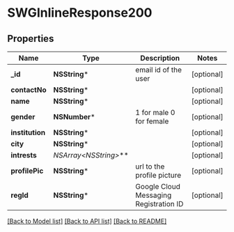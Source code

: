 # SWGInlineResponse200

## Properties
Name | Type | Description | Notes
------------ | ------------- | ------------- | -------------
**_id** | **NSString*** | email id of the user | [optional] 
**contactNo** | **NSString*** |  | [optional] 
**name** | **NSString*** |  | [optional] 
**gender** | **NSNumber*** | 1 for male 0 for female | [optional] 
**institution** | **NSString*** |  | [optional] 
**city** | **NSString*** |  | [optional] 
**intrests** | **NSArray&lt;NSString*&gt;*** |  | [optional] 
**profilePic** | **NSString*** | url to the profile picture | [optional] 
**regId** | **NSString*** | Google Cloud Messaging Registration ID | [optional] 

[[Back to Model list]](../README.md#documentation-for-models) [[Back to API list]](../README.md#documentation-for-api-endpoints) [[Back to README]](../README.md)


